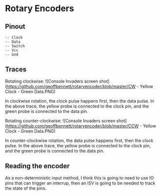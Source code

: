 # Rotary Encoders
## Pinout
```
-- Clock
-- Data
-- Switch
-- Vcc
-- Gnd
```
## Traces
Rotating clockwise:
![Console Invaders screen shot](https://github.com/geoffbennett/rotaryencoder/blob/master/CW - Yellow Clock - Green Data.PNG)

In clockwise rotation, the clock pulse happens first, then the data pulse. In the above trace, the yellow probe is connected to the clock pin, and the green probe is connected to the data pin.

Rotating counter-clockwise:
![Console Invaders screen shot](https://github.com/geoffbennett/rotaryencoder/blob/master/CCW - Yellow Clock - Green Data.PNG)

In counter-clockwise rotation, the data pulse happens first, then the clock pulse. In the above trace, the yellow probe is connected to the clock pin, and the green probe is connected to the data pin.

## Reading the encoder
As a non-deterministic input method, I think this is going to need to use IO pins that can trigger an interrup, then an ISV is going to be needed to track the state of the pins.
